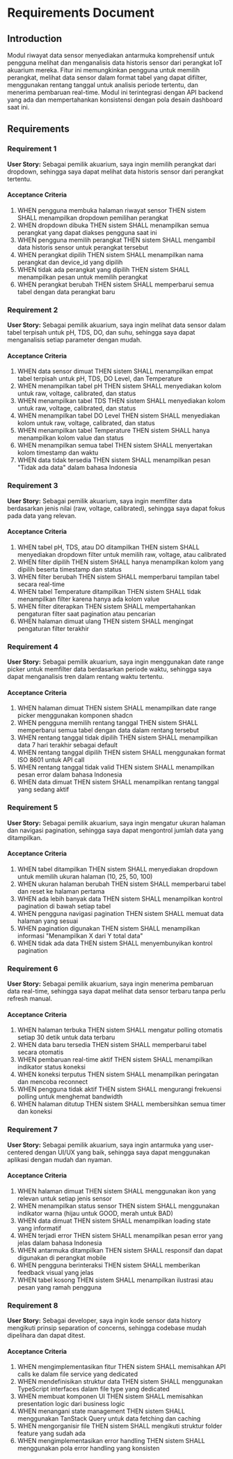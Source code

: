# Requirements Document

## Introduction

Modul riwayat data sensor menyediakan antarmuka komprehensif untuk pengguna melihat dan menganalisis data historis sensor dari perangkat IoT akuarium mereka. Fitur ini memungkinkan pengguna untuk memilih perangkat, melihat data sensor dalam format tabel yang dapat difilter, menggunakan rentang tanggal untuk analisis periode tertentu, dan menerima pembaruan real-time. Modul ini terintegrasi dengan API backend yang ada dan mempertahankan konsistensi dengan pola desain dashboard saat ini.

## Requirements

### Requirement 1

**User Story:** Sebagai pemilik akuarium, saya ingin memilih perangkat dari dropdown, sehingga saya dapat melihat data historis sensor dari perangkat tertentu.

#### Acceptance Criteria

1. WHEN pengguna membuka halaman riwayat sensor THEN sistem SHALL menampilkan dropdown pemilihan perangkat
2. WHEN dropdown dibuka THEN sistem SHALL menampilkan semua perangkat yang dapat diakses pengguna saat ini
3. WHEN pengguna memilih perangkat THEN sistem SHALL mengambil data historis sensor untuk perangkat tersebut
4. WHEN perangkat dipilih THEN sistem SHALL menampilkan nama perangkat dan device_id yang dipilih
5. WHEN tidak ada perangkat yang dipilih THEN sistem SHALL menampilkan pesan untuk memilih perangkat
6. WHEN perangkat berubah THEN sistem SHALL memperbarui semua tabel dengan data perangkat baru

### Requirement 2

**User Story:** Sebagai pemilik akuarium, saya ingin melihat data sensor dalam tabel terpisah untuk pH, TDS, DO, dan suhu, sehingga saya dapat menganalisis setiap parameter dengan mudah.

#### Acceptance Criteria

1. WHEN data sensor dimuat THEN sistem SHALL menampilkan empat tabel terpisah untuk pH, TDS, DO Level, dan Temperature
2. WHEN menampilkan tabel pH THEN sistem SHALL menyediakan kolom untuk raw, voltage, calibrated, dan status
3. WHEN menampilkan tabel TDS THEN sistem SHALL menyediakan kolom untuk raw, voltage, calibrated, dan status
4. WHEN menampilkan tabel DO Level THEN sistem SHALL menyediakan kolom untuk raw, voltage, calibrated, dan status
5. WHEN menampilkan tabel Temperature THEN sistem SHALL hanya menampilkan kolom value dan status
6. WHEN menampilkan semua tabel THEN sistem SHALL menyertakan kolom timestamp dan waktu
7. WHEN data tidak tersedia THEN sistem SHALL menampilkan pesan "Tidak ada data" dalam bahasa Indonesia

### Requirement 3

**User Story:** Sebagai pemilik akuarium, saya ingin memfilter data berdasarkan jenis nilai (raw, voltage, calibrated), sehingga saya dapat fokus pada data yang relevan.

#### Acceptance Criteria

1. WHEN tabel pH, TDS, atau DO ditampilkan THEN sistem SHALL menyediakan dropdown filter untuk memilih raw, voltage, atau calibrated
2. WHEN filter dipilih THEN sistem SHALL hanya menampilkan kolom yang dipilih beserta timestamp dan status
3. WHEN filter berubah THEN sistem SHALL memperbarui tampilan tabel secara real-time
4. WHEN tabel Temperature ditampilkan THEN sistem SHALL tidak menampilkan filter karena hanya ada kolom value
5. WHEN filter diterapkan THEN sistem SHALL mempertahankan pengaturan filter saat pagination atau pencarian
6. WHEN halaman dimuat ulang THEN sistem SHALL mengingat pengaturan filter terakhir

### Requirement 4

**User Story:** Sebagai pemilik akuarium, saya ingin menggunakan date range picker untuk memfilter data berdasarkan periode waktu, sehingga saya dapat menganalisis tren dalam rentang waktu tertentu.

#### Acceptance Criteria

1. WHEN halaman dimuat THEN sistem SHALL menampilkan date range picker menggunakan komponen shadcn
2. WHEN pengguna memilih rentang tanggal THEN sistem SHALL memperbarui semua tabel dengan data dalam rentang tersebut
3. WHEN rentang tanggal tidak dipilih THEN sistem SHALL menampilkan data 7 hari terakhir sebagai default
4. WHEN rentang tanggal dipilih THEN sistem SHALL menggunakan format ISO 8601 untuk API call
5. WHEN rentang tanggal tidak valid THEN sistem SHALL menampilkan pesan error dalam bahasa Indonesia
6. WHEN data dimuat THEN sistem SHALL menampilkan rentang tanggal yang sedang aktif

### Requirement 5

**User Story:** Sebagai pemilik akuarium, saya ingin mengatur ukuran halaman dan navigasi pagination, sehingga saya dapat mengontrol jumlah data yang ditampilkan.

#### Acceptance Criteria

1. WHEN tabel ditampilkan THEN sistem SHALL menyediakan dropdown untuk memilih ukuran halaman (10, 25, 50, 100)
2. WHEN ukuran halaman berubah THEN sistem SHALL memperbarui tabel dan reset ke halaman pertama
3. WHEN ada lebih banyak data THEN sistem SHALL menampilkan kontrol pagination di bawah setiap tabel
4. WHEN pengguna navigasi pagination THEN sistem SHALL memuat data halaman yang sesuai
5. WHEN pagination digunakan THEN sistem SHALL menampilkan informasi "Menampilkan X dari Y total data"
6. WHEN tidak ada data THEN sistem SHALL menyembunyikan kontrol pagination

### Requirement 6

**User Story:** Sebagai pemilik akuarium, saya ingin menerima pembaruan data real-time, sehingga saya dapat melihat data sensor terbaru tanpa perlu refresh manual.

#### Acceptance Criteria

1. WHEN halaman terbuka THEN sistem SHALL mengatur polling otomatis setiap 30 detik untuk data terbaru
2. WHEN data baru tersedia THEN sistem SHALL memperbarui tabel secara otomatis
3. WHEN pembaruan real-time aktif THEN sistem SHALL menampilkan indikator status koneksi
4. WHEN koneksi terputus THEN sistem SHALL menampilkan peringatan dan mencoba reconnect
5. WHEN pengguna tidak aktif THEN sistem SHALL mengurangi frekuensi polling untuk menghemat bandwidth
6. WHEN halaman ditutup THEN sistem SHALL membersihkan semua timer dan koneksi

### Requirement 7

**User Story:** Sebagai pemilik akuarium, saya ingin antarmuka yang user-centered dengan UI/UX yang baik, sehingga saya dapat menggunakan aplikasi dengan mudah dan nyaman.

#### Acceptance Criteria

1. WHEN halaman dimuat THEN sistem SHALL menggunakan ikon yang relevan untuk setiap jenis sensor
2. WHEN menampilkan status sensor THEN sistem SHALL menggunakan indikator warna (hijau untuk GOOD, merah untuk BAD)
3. WHEN data dimuat THEN sistem SHALL menampilkan loading state yang informatif
4. WHEN terjadi error THEN sistem SHALL menampilkan pesan error yang jelas dalam bahasa Indonesia
5. WHEN antarmuka ditampilkan THEN sistem SHALL responsif dan dapat digunakan di perangkat mobile
6. WHEN pengguna berinteraksi THEN sistem SHALL memberikan feedback visual yang jelas
7. WHEN tabel kosong THEN sistem SHALL menampilkan ilustrasi atau pesan yang ramah pengguna

### Requirement 8

**User Story:** Sebagai developer, saya ingin kode sensor data history mengikuti prinsip separation of concerns, sehingga codebase mudah dipelihara dan dapat ditest.

#### Acceptance Criteria

1. WHEN mengimplementasikan fitur THEN sistem SHALL memisahkan API calls ke dalam file service yang dedicated
2. WHEN mendefinisikan struktur data THEN sistem SHALL menggunakan TypeScript interfaces dalam file type yang dedicated
3. WHEN membuat komponen UI THEN sistem SHALL memisahkan presentation logic dari business logic
4. WHEN menangani state management THEN sistem SHALL menggunakan TanStack Query untuk data fetching dan caching
5. WHEN mengorganisir file THEN sistem SHALL mengikuti struktur folder feature yang sudah ada
6. WHEN mengimplementasikan error handling THEN sistem SHALL menggunakan pola error handling yang konsisten